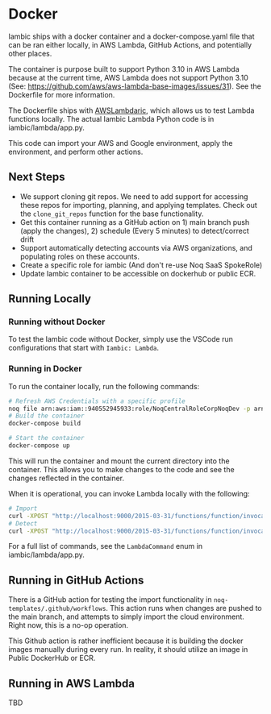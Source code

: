 # Docker


Iambic ships with a docker container and a docker-compose.yaml file that can be ran either locally, in AWS Lambda, GitHub Actions, and potentially other places.

The container is purpose built to support Python 3.10 in AWS Lambda because at the current time, AWS Lambda does not support Python 3.10 (See: <https://github.com/aws/aws-lambda-base-images/issues/31>). See the Dockerfile for more information.

The Dockerfile ships with [AWSLambdaric](https://docs.aws.amazon.com/lambda/latest/dg/images-test.html), which allows us to test Lambda functions locally. The actual Iambic Lambda Python code is in iambic/lambda/app.py.

This code can import your AWS and Google environment, apply the environment, and perform other actions.

## Next Steps

- We support cloning git repos. We need to add support for accessing these repos for importing, planning, and applying templates. Check out the `clone_git_repos` function for the base functionality.
- Get this container running as a GitHub action on 1) main branch push (apply the changes), 2) schedule (Every 5 minutes) to detect/correct drift
- Support automatically detecting accounts via AWS organizations, and populating roles on these accounts.
- Create a specific role for iambic (And don't re-use Noq SaaS SpokeRole)
- Update Iambic container to be accessible on dockerhub or public ECR.

## Running Locally

### Running without Docker

To test the Iambic code without Docker, simply use the VSCode run configurations that start with `Iambic: Lambda`.

### Running in Docker

To run the container locally, run the following commands:

```bash
# Refresh AWS Credentials with a specific profile
noq file arn:aws:iam::940552945933:role/NoqCentralRoleCorpNoqDev -p arn:aws:iam::940552945933:role/NoqCentralRoleCorpNoqDev -f
# Build the container
docker-compose build

# Start the container
docker-compose up
```

This will run the container and mount the current directory into the container. This allows you to make changes to the code and see the changes reflected in the container.

When it is operational, you can invoke Lambda locally with the following:

```bash
# Import
curl -XPOST "http://localhost:9000/2015-03-31/functions/function/invocations" -d '{"command": "import"}'
# Detect
curl -XPOST "http://localhost:9000/2015-03-31/functions/function/invocations" -d '{"command": "detect"}'
```

For a full list of commands, see the `LambdaCommand` enum in iambic/lambda/app.py.

## Running in GitHub Actions

There is a GitHub action for testing the import functionality in `noq-templates/.github/workflows`. This action runs when changes are pushed to the main branch, and attempts to simply import the cloud environment. Right now, this is a no-op operation.

This Github action is rather inefficient because it is building the docker images manually during every run. In reality, it should utilize an image in Public DockerHub or ECR.

## Running in AWS Lambda

TBD

